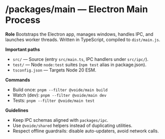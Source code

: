 # /packages/main — Electron Main Process

**Role**
Bootstraps the Electron app, manages windows, handles IPC, and launches worker
threads. Written in TypeScript, compiled to `dist/main.js`.

**Important paths**
- `src/` — Source (entry `src/main.ts`, IPC handlers under `src/ipc/`).
- `test/` — Node `node:test` suites (`npm test` alias in package.json).
- `tsconfig.json` — Targets Node 20 ESM.

**Commands**
- Build once: `pnpm --filter @voide/main build`
- Watch (dev): `pnpm --filter @voide/main dev`
- Tests: `pnpm --filter @voide/main test`

**Guidelines**
- Keep IPC schemas aligned with `packages/ipc`.
- Use `@voide/shared` helpers instead of duplicating utilities.
- Respect offline guardrails: disable auto-updaters, avoid network calls.
